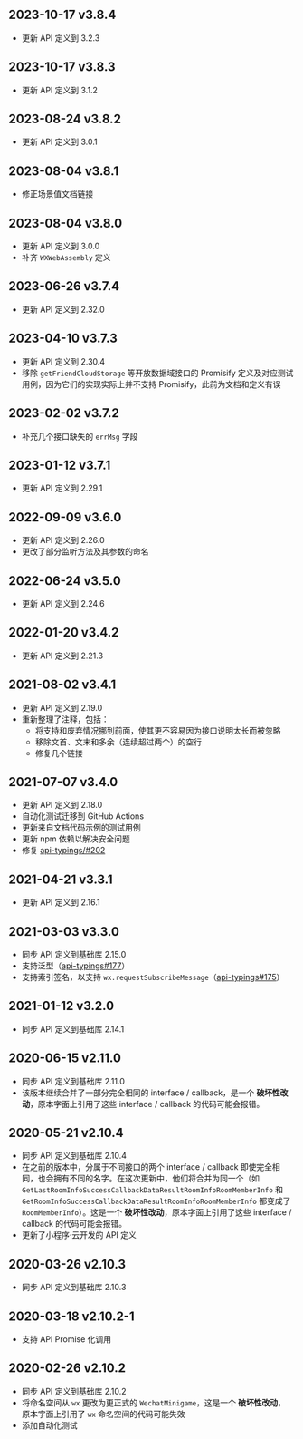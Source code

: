 ## 2023-10-17 v3.8.4
- 更新 API 定义到 3.2.3

## 2023-10-17 v3.8.3
- 更新 API 定义到 3.1.2

## 2023-08-24 v3.8.2
- 更新 API 定义到 3.0.1

## 2023-08-04 v3.8.1
- 修正场景值文档链接

## 2023-08-04 v3.8.0
- 更新 API 定义到 3.0.0
- 补齐 `WXWebAssembly` 定义

## 2023-06-26 v3.7.4
- 更新 API 定义到 2.32.0

## 2023-04-10 v3.7.3
- 更新 API 定义到 2.30.4
- 移除 `getFriendCloudStorage` 等开放数据域接口的 Promisify 定义及对应测试用例，因为它们的实现实际上并不支持 Promisify，此前为文档和定义有误

## 2023-02-02 v3.7.2
- 补充几个接口缺失的 `errMsg` 字段

## 2023-01-12 v3.7.1
- 更新 API 定义到 2.29.1

## 2022-09-09 v3.6.0
- 更新 API 定义到 2.26.0
- 更改了部分监听方法及其参数的命名

## 2022-06-24 v3.5.0
- 更新 API 定义到 2.24.6

## 2022-01-20 v3.4.2
- 更新 API 定义到 2.21.3

## 2021-08-02 v3.4.1
- 更新 API 定义到 2.19.0
- 重新整理了注释，包括：
  - 将支持和废弃情况挪到前面，使其更不容易因为接口说明太长而被忽略
  - 移除文首、文末和多余（连续超过两个）的空行
  - 修复几个链接

## 2021-07-07 v3.4.0
- 更新 API 定义到 2.18.0
- 自动化测试迁移到 GitHub Actions
- 更新来自文档代码示例的测试用例
- 更新 npm 依赖以解决安全问题
- 修复 [api-typings/#202](https://github.com/wechat-miniprogram/api-typings/issues/202)

## 2021-04-21 v3.3.1
- 更新 API 定义到 2.16.1

## 2021-03-03 v3.3.0
- 同步 API 定义到基础库 2.15.0
- 支持泛型（[api-typings#177](https://github.com/wechat-miniprogram/api-typings/issues/177)）
- 支持索引签名，以支持 `wx.requestSubscribeMessage`（[api-typings#175](https://github.com/wechat-miniprogram/api-typings/issues/175)）

## 2021-01-12 v3.2.0
- 同步 API 定义到基础库 2.14.1

## 2020-06-15 v2.11.0
- 同步 API 定义到基础库 2.11.0
- 该版本继续合并了一部分完全相同的 interface / callback，是一个 **破坏性改动**，原本字面上引用了这些 interface / callback 的代码可能会报错。

## 2020-05-21 v2.10.4
- 同步 API 定义到基础库 2.10.4
- 在之前的版本中，分属于不同接口的两个 interface / callback 即使完全相同，也会拥有不同的名字。在这次更新中，他们将合并为同一个（如 `GetLastRoomInfoSuccessCallbackDataResultRoomInfoRoomMemberInfo` 和 `GetRoomInfoSuccessCallbackDataResultRoomInfoRoomMemberInfo` 都变成了 `RoomMemberInfo`）。这是一个 **破坏性改动**，原本字面上引用了这些 interface / callback 的代码可能会报错。
- 更新了小程序·云开发的 API 定义

## 2020-03-26 v2.10.3
- 同步 API 定义到基础库 2.10.3

## 2020-03-18 v2.10.2-1
- 支持 API Promise 化调用

## 2020-02-26 v2.10.2
- 同步 API 定义到基础库 2.10.2
- 将命名空间从 `wx` 更改为更正式的 `WechatMinigame`，这是一个 **破坏性改动**，原本字面上引用了 `wx` 命名空间的代码可能失效
- 添加自动化测试